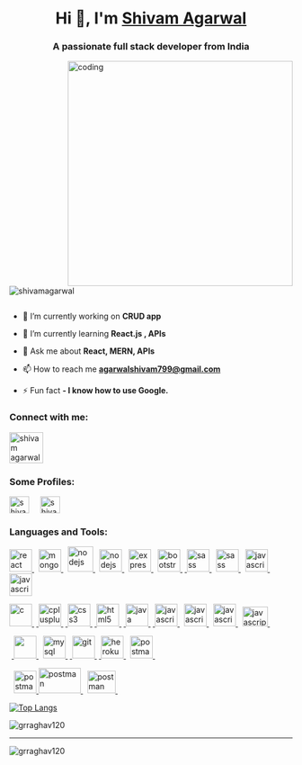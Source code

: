 
<h1 align="center">Hi 👋, I'm <a href="https://www.linkedin.com/in/shivamagarwal2002/" target="blank">Shivam Agarwal</a></h1>
<h3 align="center">A passionate full stack developer from India</h3>
<img align = "right" alt = "coding" width="400" src="https://cdn.dribbble.com/users/1162077/screenshots/3848914/programmer.gif" >

<p align="left"> <img src="https://komarev.com/ghpvc/?username=shivamagarwal&label=Profile%20views&color=0e75b6&style=flat" alt="shivamagarwal" /> </p>

<p align="left"> <a href="https://twitter.com/" target="blank"><img src="https://img.shields.io/twitter/follow/?logo=twitter&style=for-the-badge" alt="" /></a> </p>

- 🔭 I’m currently working on **CRUD app**

- 🌱 I’m currently learning **React.js , APIs**

- 💬 Ask me about **React, MERN, APIs**

- 📫 How to reach me **agarwalshivam799@gmail.com**

- ⚡ Fun fact **- I know how to use Google.**

<h3 align="left">Connect with me:</h3>
<p align="left">
<a href="https://www.linkedin.com/in/shivamagarwal2002/" target="blank"><img align="center" src="https://static.vecteezy.com/system/resources/previews/018/930/587/original/linkedin-logo-linkedin-icon-transparent-free-png.png" alt="shivam agarwal" height="55" width="60" /></a> &nbsp;
</p>

<h3 align="left">Some Profiles:</h3>
<p align="left">
<a href="https://auth.geeksforgeeks.org/user/the_yaka_arrow" target="blank"><img align="center" src="https://pbs.twimg.com/profile_images/1559406522329100288/bZAmg2J7_400x400.jpg" alt="shivam agarwal" height="30" width="35" /></a> &nbsp; &nbsp;
  <a href="https://www.codingninjas.com/codestudio/profile/3a2c2a7b-6fb9-4c96-8f8e-cfeeffafeb87" target="blank"><img align="center" src="https://encrypted-tbn0.gstatic.com/images?q=tbn:ANd9GcQINqrD6-2HCe6yOPoYa1OUNuuVkCN_j-B5yR5hyLHz6SDOB835PyX2CKDV1PeCmQEgntk&usqp=CAU" alt="shivam agarwal" height="30" width="35" /></a> &nbsp; &nbsp;
 <!-- <a href="https://codesandbox.com/shivam agarwal" target="blank"><img align="center" src="https://img.icons8.com/external-tal-revivo-duo-tal-revivo/256/external-codesandbox-an-online-code-editor-and-sharing-web-application-projects-logo-duo-tal-revivo.png" alt="shivam agarwal" height="30" width="40" /></a> -->
</p>


<h3 align="left">Languages and Tools:</h3>
<p align="left"> <a href="https://reactjs.org/" target="_blank" rel="noreferrer"> <img src="https://img.icons8.com/ultraviolet/256/react.png" alt="react" width="40" height="40"/> </a> &nbsp;  
  <a href="https://www.mongodb.com/" target="_blank" rel="noreferrer"> <img src="https://img.icons8.com/external-tal-revivo-shadow-tal-revivo/256/external-mongodb-a-cross-platform-document-oriented-database-program-logo-shadow-tal-revivo.png" alt="mongodb" width="40" height="40"/> </a>
  &nbsp;
  <a href="https://nodejs.org/en" target="_blank" rel="noreferrer"> <img src="https://img.icons8.com/color/256/nodejs.png" alt="nodejs" width="45" height="45"/> </a>&nbsp;
  <a href="https://mongoosejs.com/" target="_blank" rel="noreferrer"> <img src="https://img.icons8.com/color/256/mongoose.png" alt="nodejs" width="40" height="40"/> </a>&nbsp;     <a href="https://expressjs.com" target="_blank" rel="noreferrer"> <img src="https://img.icons8.com/office/1x/express-js.png" alt="express" width="40" height="40"/> </a> 
  &nbsp; <a href="https://getbootstrap.com" target="_blank" rel="noreferrer"> <img src="https://img.icons8.com/color/256/bootstrap.png" alt="bootstrap" width="40" height="40"/> </a>
  &nbsp;<a href="https://sass-lang.com" target="_blank" rel="noreferrer"> <img src="https://img.icons8.com/color/256/sass.png" alt="sass" width="40" height="40"/> </a>
&nbsp;  <a href="https://jquery.com/" target="_blank" rel="noreferrer"> <img src="https://www.vectorlogo.zone/logos/jquery/jquery-icon.svg" alt="sass" width="40" height="40"/> </a>
&nbsp; <a href="https://www.npmjs.com/" target="_blank" rel="noreferrer"> <img src="https://img.icons8.com/color/256/npm.png" alt="javascript" width="40" height="40"/> </a> &nbsp;
  <a href="https://mui.com/" target="_blank" rel="noreferrer"> <img src="https://img.icons8.com/color/256/material-ui.png" alt="javascript" width="40" height="40"/> </a> 
  
  <a href="https://www.cprogramming.com/" target="_blank" rel="noreferrer"> <img src="https://img.icons8.com/fluency/256/c-programming.png" alt="c" width="40" height="40"/> </a>
  &nbsp;<a href="https://www.w3schools.com/cpp/" target="_blank" rel="noreferrer"> <img src="https://img.icons8.com/color/256/c-plus-plus-logo.png" alt="cplusplus" width="40" height="40"/> </a>
  &nbsp;<a href="https://www.w3schools.com/css/" target="_blank" rel="noreferrer"> <img src="https://img.icons8.com/color/256/css3.png" alt="css3" width="40" height="40"/> </a>
  &nbsp;<a href="https://www.w3.org/html/" target="_blank" rel="noreferrer"> <img src="https://img.icons8.com/color/256/html-5.png" alt="html5" width="40" height="40"/> </a>
  &nbsp;<a href="https://www.java.com" target="_blank" rel="noreferrer"> <img src="https://img.icons8.com/color/256/java-coffee-cup-logo.png" alt="java" width="40" height="40"/> </a>
  &nbsp;<a href="https://developer.mozilla.org/en-US/docs/Web/JavaScript" target="_blank" rel="noreferrer"> <img src="https://img.icons8.com/color/256/javascript.png" alt="javascript" width="40" height="40"/> </a>&nbsp; 
  <a href="https://tailwindcss.com/" target="_blank" rel="noreferrer"> <img src="https://img.icons8.com/fluency/256/tailwind_css.png" alt="javascript" width="40" height="40"/> </a>&nbsp;
   <a href="https://ejs.co/" target="_blank" rel="noreferrer"> <img src="https://cdn.icon-icons.com/icons2/2107/PNG/512/file_type_ejs_icon_130626.png" alt="javascript" width="40" height="40"/> </a>&nbsp;
  <a href="https://reactrouter.com/en/main" target="_blank" rel="noreferrer"> <img src="https://miro.medium.com/v2/resize:fit:509/1*gbCeTzc727LZNhGQPXIkHA.png" alt="javascript" width="45" height="35"/> </a>&nbsp;
  
  
  &nbsp;<a href="https://github.com/ShivamAgarwal00" target="_blank" rel="noreferrer"> <img src="https://img.icons8.com/3d-fluency/256/github.png" width="40" height="40"/> </a>&nbsp;
  <a href="https://www.mysql.com/" target="_blank" rel="noreferrer"> <img src="https://img.icons8.com/color/256/mysql-logo.png" alt="mysql" width="40" height="40"/> </a> 
  &nbsp;<a href="https://git-scm.com/" target="_blank" rel="noreferrer"> <img src="https://www.vectorlogo.zone/logos/git-scm/git-scm-icon.svg" alt="git" width="40" height="40"/> </a>
  &nbsp;<a href="https://www.netlify.com/" target="_blank" rel="noreferrer"> <img src="https://jeancochrane.com/static/images/blog/netlify-identity-dealbreakers/netlify-logo.png" alt="heroku" width="40" height="40"/> </a> 
  &nbsp;
  <a href="https://postman.com" target="_blank" rel="noreferrer"> <img src="https://www.vectorlogo.zone/logos/getpostman/getpostman-icon.svg" alt="postman" width="40" height="40"/> </a> 
  &nbsp;</p>
  
  &nbsp; <a href="https://code.visualstudio.com/" target="_blank" rel="noreferrer"> <img src="https://upload.vectorlogo.zone/logos/visualstudio_code/images/a4381320-f83c-4a29-9db3-b241c1d096b1.svg" alt="postman" width="40" height="40"/> </a>
  <a href="https://atom.en.uptodown.com/windows" target="_blank" rel="noreferrer"> <img src="https://www.vectorlogo.zone/logos/atom_io/atom_io-ar21.svg" alt="postman" width="75" height="45"/> </a> &nbsp;
  <a href="https://hyper.is/" target="_blank" rel="noreferrer"> <img src="https://cdn.dribbble.com/users/547243/screenshots/6380986/hyper-shot_4x.png?compress=1&resize=400x300&vertical=top" alt="postman" width="50" height="40"/> </a> &nbsp;

[![Top Langs](https://github-readme-stats-git-masterrstaa-rickstaa.vercel.app/api/top-langs/?username=shivamagarwal00)](https://github.com/shivamagarwal00/github-readme-stats)

<p><img align="center" src="https://github-readme-stats.vercel.app/api?username=ShivamAgarwal00&show_icons=true&locale=en" alt="grraghav120" /></p>
<hr>
<p><img align="center" src="https://github-readme-streak-stats.herokuapp.com/?user=ShivamAgarwal00&" alt="grraghav120" /></p>





